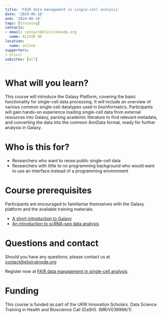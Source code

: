 ```yaml
---
title: 'FAIR data management in single-cell analysis'
date: '2024-06-18'
end: '2024-06-18'
tags: [training]
contacts:
- email: contact@elixiruknode.org
  name: ELIXIR UK
location:
  name: online
supporters:
- elixir
subsites: [all]
---
```


# What will you learn?

This course will introduce the Galaxy Platform, covering the basic functionality for single-cell data processing. It will include an overview of various common single-cell datatypes used in bioinformatics. Participants will gain hands-on experience loading single-cell data from external resources into Galaxy, parsing academic literature to find relevant metadata, and converting the data into the common AnnData format, ready for further analysis in Galaxy.


# Who is this for?

- Researchers who want to reuse public single-cell data
- Researchers with little to no programming background who would want to use an interface instead of a programming environment

# Course prerequisites 

Participants are encouraged to familiarise themselves with the Galaxy platform and the available training materials. 

- [A short introduction to Galaxy](https://training.galaxyproject.org/training-material/topics/introduction/tutorials/galaxy-intro-short/tutorial.html)
- [An introduction to scRNA-seq data analysis](https://training.galaxyproject.org/training-material/topics/single-cell/tutorials/scrna-intro/slides.html#1)

# Questions and contact

Should you have any questions, please contact us at contact@elixiruknode.org 


Register now at [FAIR data management in single-cell analysis](https://bradford-ac-uk.zoom.us/meeting/register/tZwtfuihrz0pGNLVbpJi_5v85NktsmcZl2T3).


# Funding 

This course is funded as part of the UKRI Innovation Scholars. Data Science Training in Health and Bioscience Call (DaSH). (MR/V038966/1)

